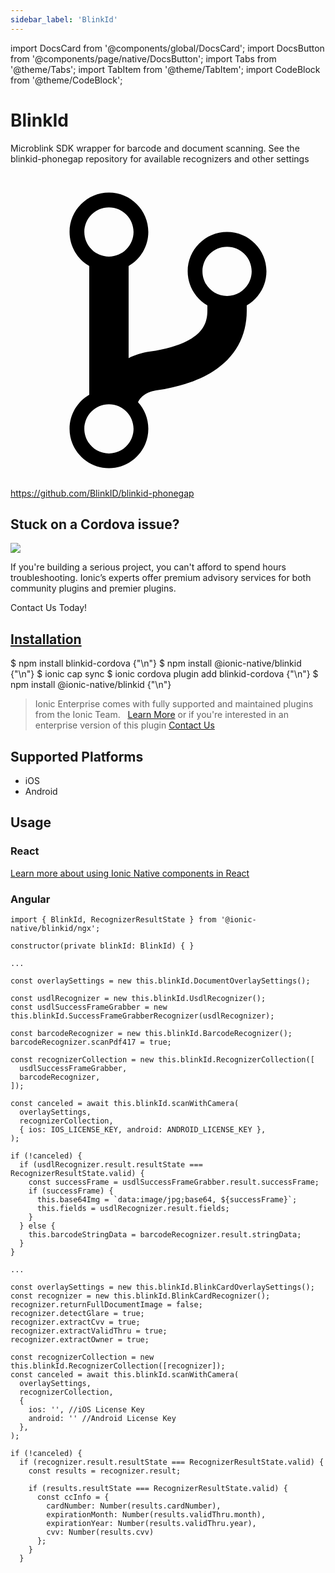 ```yaml
---
sidebar_label: 'BlinkId'
---
```


import DocsCard from '@components/global/DocsCard';
import DocsButton from '@components/page/native/DocsButton';
import Tabs from '@theme/Tabs';
import TabItem from '@theme/TabItem';
import CodeBlock from '@theme/CodeBlock';

# BlinkId

Microblink SDK wrapper for barcode and document scanning. See the
blinkid-phonegap repository for available recognizers and other settings

<p><a href="https://github.com/BlinkID/blinkid-phonegap" target="_blank" rel="noopener" className="git-link">
  <svg viewBox="0 0 512 512"><path d="M416 160c0-35.3-28.7-64-64-64s-64 28.7-64 64c0 23.7 12.9 44.3 32 55.4v8.6c0 19.9-7.8 33.7-25.3 44.9-15.4 9.8-38.1 17.1-67.5 21.5-14 2.1-25.7 6-35.2 10.7V151.4c19.1-11.1 32-31.7 32-55.4 0-35.3-28.7-64-64-64S96 60.7 96 96c0 23.7 12.9 44.3 32 55.4v209.2c-19.1 11.1-32 31.7-32 55.4 0 35.3 28.7 64 64 64s64-28.7 64-64c0-16.6-6.3-31.7-16.7-43.1 1.9-4.9 9.7-16.3 29.4-19.3 38.8-5.8 68.9-15.9 92.3-30.8 36-22.8 55-57 55-98.8v-8.6c19.1-11.1 32-31.7 32-55.4zM160 56c22.1 0 40 17.9 40 40s-17.9 40-40 40-40-17.9-40-40 17.9-40 40-40zm0 400c-22.1 0-40-17.9-40-40s17.9-40 40-40 40 17.9 40 40-17.9 40-40 40zm192-256c-22.1 0-40-17.9-40-40s17.9-40 40-40 40 17.9 40 40-17.9 40-40 40z"></path></svg> https://github.com/BlinkID/blinkid-phonegap
</a></p>

<h2>Stuck on a Cordova issue?</h2>
<DocsCard className="cordova-ee-card" header="Don't waste precious time on plugin issues." href="https://ionicframework.com/sales?product_of_interest=Ionic%20Native">
  <div>
    <img src="/docs/icons/native-cordova-bot.png" class="cordova-ee-img" />
    <p>If you're building a serious project, you can't afford to spend hours troubleshooting. Ionic’s experts offer premium advisory services for both community plugins and premier plugins.</p>
    <DocsButton className="native-ee-detail">Contact Us Today!</DocsButton>
  </div>
</DocsCard>

<h2 id="installation">
  <a href="#installation">Installation</a>
</h2>
<Tabs groupId="runtime" defaultValue="Capacitor" values={[
  {value: 'Capacitor', label: 'Capacitor'},
  {value: 'Cordova', label: 'Cordova'},
  {value: 'Enterprise', label: 'Enterprise'},
]}>
  <TabItem value="Capacitor">
    <CodeBlock className="language-shell">
      $ npm install blinkid-cordova {"\n"}
      $ npm install @ionic-native/blinkid {"\n"}
      $ ionic cap sync
    </CodeBlock>
  </TabItem>
  <TabItem value="Cordova">
    <CodeBlock className="language-shell">
      $ ionic cordova plugin add blinkid-cordova {"\n"}
      $ npm install @ionic-native/blinkid {"\n"}
    </CodeBlock>
  </TabItem>
  <TabItem value="Enterprise">
    <blockquote>Ionic Enterprise comes with fully supported and maintained plugins from the Ionic Team. &nbsp;
      <a class="btn" href="https://ionic.io/docs/premier-plugins">Learn More</a> or if you're interested in an enterprise version of this plugin <a class="btn" href="https://ionicframework.com/sales?product_of_interest=Ionic%20Enterprise%20Engine">Contact Us</a></blockquote>
  </TabItem>
</Tabs>

## Supported Platforms

- iOS
- Android

## Usage

### React

[Learn more about using Ionic Native components in React](../native-community.md#react)

### Angular

```tsx
import { BlinkId, RecognizerResultState } from '@ionic-native/blinkid/ngx';

constructor(private blinkId: BlinkId) { }

...

const overlaySettings = new this.blinkId.DocumentOverlaySettings();

const usdlRecognizer = new this.blinkId.UsdlRecognizer();
const usdlSuccessFrameGrabber = new this.blinkId.SuccessFrameGrabberRecognizer(usdlRecognizer);

const barcodeRecognizer = new this.blinkId.BarcodeRecognizer();
barcodeRecognizer.scanPdf417 = true;

const recognizerCollection = new this.blinkId.RecognizerCollection([
  usdlSuccessFrameGrabber,
  barcodeRecognizer,
]);

const canceled = await this.blinkId.scanWithCamera(
  overlaySettings,
  recognizerCollection,
  { ios: IOS_LICENSE_KEY, android: ANDROID_LICENSE_KEY },
);

if (!canceled) {
  if (usdlRecognizer.result.resultState === RecognizerResultState.valid) {
    const successFrame = usdlSuccessFrameGrabber.result.successFrame;
    if (successFrame) {
      this.base64Img = `data:image/jpg;base64, ${successFrame}`;
      this.fields = usdlRecognizer.result.fields;
    }
  } else {
    this.barcodeStringData = barcodeRecognizer.result.stringData;
  }
}

...

const overlaySettings = new this.blinkId.BlinkCardOverlaySettings();
const recognizer = new this.blinkId.BlinkCardRecognizer();
recognizer.returnFullDocumentImage = false;
recognizer.detectGlare = true;
recognizer.extractCvv = true;
recognizer.extractValidThru = true;
recognizer.extractOwner = true;

const recognizerCollection = new this.blinkId.RecognizerCollection([recognizer]);
const canceled = await this.blinkId.scanWithCamera(
  overlaySettings,
  recognizerCollection,
  {
    ios: '', //iOS License Key
    android: '' //Android License Key
  },
);

if (!canceled) {
  if (recognizer.result.resultState === RecognizerResultState.valid) {
    const results = recognizer.result;

    if (results.resultState === RecognizerResultState.valid) {
      const ccInfo = {
        cardNumber: Number(results.cardNumber),
        expirationMonth: Number(results.validThru.month),
        expirationYear: Number(results.validThru.year),
        cvv: Number(results.cvv)
      };
    }
  }
```
